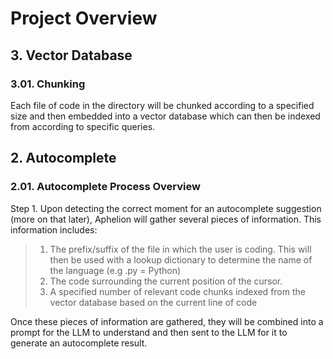 # Project Overview

## 3. Vector Database
### 3.01. Chunking
Each file of code in the directory will be chunked according to a specified size and then embedded into a vector database which can then be indexed from according to specific queries.

## 2. Autocomplete
### 2.01. Autocomplete Process Overview
Step 1. Upon detecting the correct moment for an autocomplete suggestion (more on that later), Aphelion will gather several pieces of information. This information includes:
>1. The prefix/suffix of the file in which the user is coding. This will then be used with a lookup dictionary to determine the name of the language (e.g .py = Python)
>2. The code surrounding the current position of the cursor.
>3. A specified number of relevant code chunks indexed from the vector database based on the current line of code

Once these pieces of information are gathered, they will be combined into a prompt for the LLM to understand and then sent to the LLM for it to generate an autocomplete result.